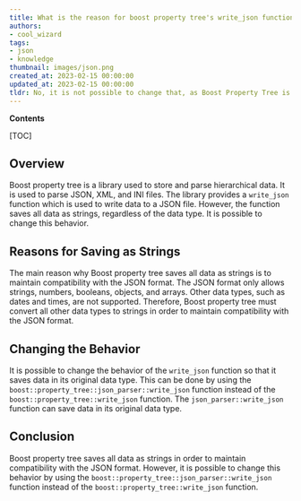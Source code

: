 ```yaml
---
title: What is the reason for boost property tree's write_json function to store all values as strings? is it possible to modify this behavior?
authors:
- cool_wizard
tags:
- json
- knowledge
thumbnail: images/json.png
created_at: 2023-02-15 00:00:00
updated_at: 2023-02-15 00:00:00
tldr: No, it is not possible to change that, as Boost Property Tree is designed to save all data as strings.
---
```


**Contents**

[TOC]

## Overview
Boost property tree is a library used to store and parse hierarchical data. It is used to parse JSON, XML, and INI files. The library provides a `write_json` function which is used to write data to a JSON file. However, the function saves all data as strings, regardless of the data type. It is possible to change this behavior.

## Reasons for Saving as Strings
The main reason why Boost property tree saves all data as strings is to maintain compatibility with the JSON format. The JSON format only allows strings, numbers, booleans, objects, and arrays. Other data types, such as dates and times, are not supported. Therefore, Boost property tree must convert all other data types to strings in order to maintain compatibility with the JSON format.

## Changing the Behavior
It is possible to change the behavior of the `write_json` function so that it saves data in its original data type. This can be done by using the `boost::property_tree::json_parser::write_json` function instead of the `boost::property_tree::write_json` function. The `json_parser::write_json` function can save data in its original data type.

## Conclusion
Boost property tree saves all data as strings in order to maintain compatibility with the JSON format. However, it is possible to change this behavior by using the `boost::property_tree::json_parser::write_json` function instead of the `boost::property_tree::write_json` function.
